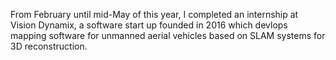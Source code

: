 <!---
layout: post
title: "Camera De-Jiggler"
description: -> An exercise in amateur control design
date: 2018-05-29
markdown: kramdown
github_username:  markogalevski

theme: jekyll-theme-cayman
plugins:
  - jekyll-feed

-->

From February until mid-May of this year, I completed an internship at Vision Dynamix, a software start up founded in 2016 which devlops mapping software for unmanned aerial vehicles based on SLAM systems for 3D reconstruction.
